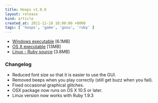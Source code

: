 ```yaml
---
title: Hoops v1.0.0
layout: release
kind: article
created_at: 2011-12-10 18:00:00 +0000
tags: [ 'hoops', 'game', 'gosu', 'ruby' ]
---
```


* [Windows executable](http://dl.dropbox.com/u/33370854/games/hoops/hoops_v0_1_2_WIN32.zip) [6.1MB]
* [OS X executable](http://dl.dropbox.com/u/33370854/games/hoops/hoops_v0_1_2_OSX.zip) [13MB]
* [Linux - Ruby source](http://dl.dropbox.com/u/33370854/games/hoops/hoops_v0_1_2_SOURCE.zip) [3.8MB]

### Changelog

  * Reduced font size so that it is easier to use the GUI.
  * Removed beeps when you play correctly (still get buzz when you fail).
  * Fixed occasional graphical glitches.
  * OSX package now runs on OS X 10.5 or later.
  * Linux version now works with Ruby 1.9.3